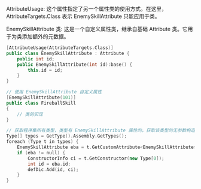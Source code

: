 AttributeUsage: 这个属性指定了另一个属性类的使用方式。在这里，AttributeTargets.Class 表示 EnemySkillAttribute 只能应用于类。

EnemySkillAttribute 类: 这是一个自定义属性类，继承自基础 Attribute 类。它用于为类添加额外的元数据。

```Cpp
[AttributeUsage(AttributeTargets.Class)]
public class EnemySkillAttribute : Attribute {
    public int id;
    public EnemySkillAttribute(int id):base() {
        this.id = id;
    }
}

// 使用 EnemySkillAttribute 自定义属性  
[EnemySkillAttribute(101)]  
public class FireballSkill  
{
    // 类的实现  
}

// 获取程序集所有类型，类型有 EnemySkillAttribute 属性的，获取该类型的无参数构造函数
Type[] types = GetType().Assembly.GetTypes();
foreach (Type t in types) {
    EnemySkillAttribute eba = t.GetCustomAttribute<EnemySkillAttribute>();
    if (eba != null) {
        ConstructorInfo ci = t.GetConstructor(new Type[0]);
        int id = eba.id;
        defDic.Add(id, ci);
    }
}
```